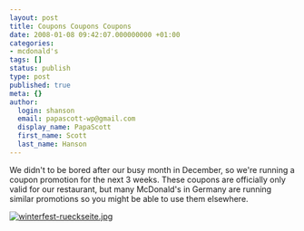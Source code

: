 ```yaml
---
layout: post
title: Coupons Coupons Coupons
date: 2008-01-08 09:42:07.000000000 +01:00
categories:
- mcdonald's
tags: []
status: publish
type: post
published: true
meta: {}
author:
  login: shanson
  email: papascott-wp@gmail.com
  display_name: PapaScott
  first_name: Scott
  last_name: Hanson
---
```

<p>We didn't to be bored after our busy month in December, so we're running a coupon promotion for the next 3 weeks. These coupons are officially only valid for our restaurant, but many McDonald's in Germany are running similar promotions so you might be able to use them elsewhere.</p>
<p><a href="http://www.mcdonalds-nordheide.de/wordpress/wp-content/uploads/2008/01/coupons-jan08.pdf" title="coupons-jan08.pdf"><img src="http://www.mcdonalds-nordheide.de/wordpress/wp-content/uploads/2008/01/winterfest-rueckseite.jpg" alt="winterfest-rueckseite.jpg" /></a></p>
